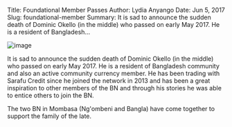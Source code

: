 Title: Foundational Member Passes
Author: Lydia Anyango
Date: Jun 5, 2017
Slug: foundational-member
Summary: It is sad to announce the sudden death of Dominic Okello (in the middle) who passed on early May 2017. He is a resident of Bangladesh...

![image](images/blog/foundational-member1.webp)

It is sad to announce the sudden death of Dominic Okello (in the middle)
who passed on early May 2017. He is a resident of Bangladesh community
and also an active community currency member. He has been trading with
Sarafu Credit since he joined the network in 2013 and has been a great
inspiration to other members of the BN and through his stories he was
able to entice others to join the BN.

The two BN in Mombasa (Ng'ombeni and Bangla) have come together to
support the family of the late.
